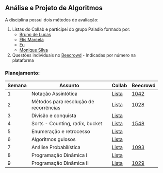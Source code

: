 ## Análise e Projeto de Algoritmos 
A disciplina possui dois métodos de avaliação: 
1. Listas do Collab e participei do grupo Paladio formado por:
   - [Bruno de Lucas ](https://github.com/brunodelucasbarbosa)
   - [Elis Marcela](https://github.com/develis)
   - [Eu](https://github.com/lucasdsl)
   - [Monique Silva](https://github.com/moniquedsilva)
2. Questões individuais no [Beecrowd](https://www.beecrowd.com.br/judge/en) - Indicadas por número na plataforma 

### Planejamento:

|Semana| Assunto | Collab | Beecrowd |
|------|---------|------|------------------|
|   1  | Notação Assintótica | [Lista](./Collab/MATA52-Semana01-Paládio.ipynb%20-%20Colaboratory.pdf) | [1042](./beecrwd/1042_simple_sort.py) |
|   2  | Métodos para resolução de recorrências | [Lista](./Collab/MATA52-Semana02-Paládio.ipynb%20-%20Colaboratory.pdf) | [1028](./beecrwd/1028_collectable_cards.py) |
|   3  | Divisão e conquista | [Lista](./Collab/MATA52-Semana03-Paladio.ipynb%20-%20Colaboratory.pdf) |
|   4  | Sorts - Counting, radix, bucket | [Lista](./Collab/MATA52-Semana04-Paladio.ipynb%20-%20Colaboratory.pdf) | [1548](./beecrwd/1548_canteen_queue.py) |
|   5  | Enumeração e retrocesso | [Lista](./Collab/MATA52-Semana05-Paládio.ipynb%20-%20Colaboratory.pdf) |
|   6  | Algoritmos gulosos | [Lista](./Collab/MATA52-Semana06-Paládio.ipynb%20-%20Colaboratory.pdf) |
|   7  | Análise Probabilística | [Lista](./Collab/MATA52-Semana07-Paladio.ipynb%20-%20Colaboratory.pdf) | [1093](./beecrwd/1093_vampires.py) 
|   8  | Programação Dinâmica I | [Lista](./Collab/MATA52-Semana08-Paladio.ipynb%20-%20Colaboratory.pdf) |  | 
|   9  | Programação Dinâmica II | [Lista](./Collab/MATA52-Semana09-Paládio.ipynb%20-%20Colaboratory.pdf) | [1029](./beecrwd/1029_fibonacci_calls.py)